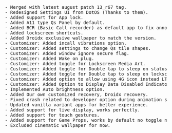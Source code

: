 <pre language="c++">- Merged with latest august patch 13_r67 tag.
- Redesigned Settings UI from DotOS (Thanks to them).
- Added support for App lock.
- Added A11 type Qs Panel by default.
- Added BCR (Basic Call recorder) as default app to fix announcement in google dialer.
- Added lockscreen shortcuts.
- Added Droidx exclusive wallpaper to match the version.
- Customizer: Added incall vibrations option.
- Customizer: Added settings to change Qs tile shapes.
- Customizer: Added window ignore secure flag.
- Customizer: Added Wake on plug.
- Customizer: Added toggle for Lockscreen Media Art.
- Customizer: Added toggle for Double tap to sleep on statusbar.
- Customizer: Added toggle for Double tap to sleep on lockscreen.
- Customizer: Added option to allow using 4G icon instead LTE.
- Customizer: Added Option to Display Data Disabled Indicator Icon.
- Implemented Auto brightness option.
- Added Our own customized recovery, Droidx recovery.
- Fixed crash related to developer option during animation scale changes.
- Updated vanilla variant apps for better experience.
- Added support for live display, works perfectly.
- Added support for touch gestures.
- Added support for Game Props, works by default no toggle needed.
- Excluded cinematic wallpaper for now.</pre>
